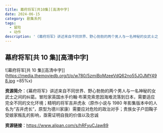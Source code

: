 ```yaml
---
title: 幕府将军[共10集][高清中字]
date: 2024-06-15
category: 剧集系列
tags:
  - 冒险
  - 动作
description: '《幕府将军》讲述来自不同世界、野心勃勃的两个男人与一名神秘的女武士之间的纠葛。冒险家英国水手约翰·布莱克索恩因海难流落到日本，需要适应完全不同的文化环境；精明的将军吉井虎永（原作小说与 1980 年影集版本中的人名为“吉井虎长”，原型为德川家康）需要应对危险的政治对手；贵族女子户田鞠子受娘家叛乱的影响，亟需证明自我的价值以及忠诚'
---
```


## 幕府将军[共 10 集][高清中字]

![幕府将军[共 10 集][高清中字]](https://media.themoviedb.org/t/p/w780/5zmiBoMzeeVdQ62no55JOJMY498.jpg =85%x)

**资源简介**：《幕府将军》讲述来自不同世界、野心勃勃的两个男人与一名神秘的女武士之间的纠葛。冒险家英国水手约翰·布莱克索恩因海难流落到日本，需要适应完全不同的文化环境；精明的将军吉井虎永（原作小说与 1980 年影集版本中的人名为“吉井虎长”，原型为德川家康）需要应对危险的政治对手；贵族女子户田鞠子受娘家叛乱的影响，亟需证明自我的价值以及忠诚

**资源链接**：https://www.alipan.com/s/hRFyuCJaw89
